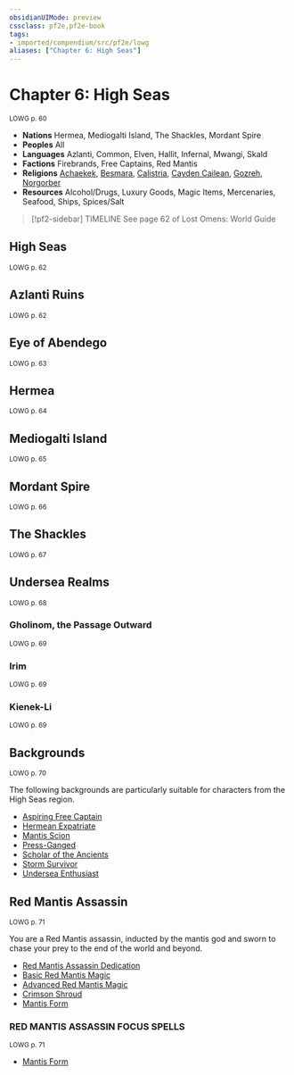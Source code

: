 ```yaml
---
obsidianUIMode: preview
cssclass: pf2e,pf2e-book
tags:
- imported/compendium/src/pf2e/lowg
aliases: ["Chapter 6: High Seas"]
---
```

# Chapter 6: High Seas
<sup>LOWG p. 60</sup>

- **Nations** Hermea, Mediogalti Island, The Shackles, Mordant Spire
- **Peoples** All
- **Languages** Azlanti, Common, Elven, Hallit, Infernal, Mwangi, Skald
- **Factions** Firebrands, Free Captains, Red Mantis
- **Religions** [Achaekek](../../compendium/setting/deities/achaekek-logm.md), [Besmara](../../compendium/setting/deities/besmara-logm.md), [Calistria](../../compendium/setting/deities/calistria.md), [Cayden Cailean](../../compendium/setting/deities/cayden-cailean.md), [Gozreh](../../compendium/setting/deities/gozreh.md), [Norgorber](../../compendium/setting/deities/norgorber.md)
- **Resources** Alcohol/Drugs, Luxury Goods, Magic Items, Mercenaries, Seafood, Ships, Spices/Salt

> [!pf2-sidebar] TIMELINE
> See page 62 of Lost Omens: World Guide

## High Seas
<sup>LOWG p. 62</sup>

## Azlanti Ruins
<sup>LOWG p. 62</sup>

## Eye of Abendego
<sup>LOWG p. 63</sup>

## Hermea
<sup>LOWG p. 64</sup>

## Mediogalti Island
<sup>LOWG p. 65</sup>

## Mordant Spire
<sup>LOWG p. 66</sup>

## The Shackles
<sup>LOWG p. 67</sup>

## Undersea Realms
<sup>LOWG p. 68</sup>

### Gholinom, the Passage Outward
<sup>LOWG p. 69</sup>

### Irim
<sup>LOWG p. 69</sup>

### Kienek-Li
<sup>LOWG p. 69</sup>

## Backgrounds
<sup>LOWG p. 70</sup>

The following backgrounds are particularly suitable for characters from the High Seas region.

- [Aspiring Free Captain](../../compendium/character/backgrounds/aspiring-free-captain-lowg.md)
- [Hermean Expatriate](../../compendium/character/backgrounds/hermean-expatriate-lowg.md)
- [Mantis Scion](../../compendium/character/backgrounds/mantis-scion-lowg.md)
- [Press-Ganged](../../compendium/character/backgrounds/press-ganged-lowg.md)
- [Scholar of the Ancients](../../compendium/character/backgrounds/scholar-of-the-ancients-lowg.md)
- [Storm Survivor](../../compendium/character/backgrounds/storm-survivor-lowg.md)
- [Undersea Enthusiast](../../compendium/character/backgrounds/undersea-enthusiast-lowg.md)

## Red Mantis Assassin
<sup>LOWG p. 71</sup>

You are a Red Mantis assassin, inducted by the mantis god and sworn to chase your prey to the end of the world and beyond.

- [Red Mantis Assassin Dedication](../../compendium/feats/red-mantis-assassin-dedication-lowg.md)
- [Basic Red Mantis Magic](../../compendium/feats/basic-red-mantis-magic-lowg.md)
- [Advanced Red Mantis Magic](../../compendium/feats/advanced-red-mantis-magic-lowg.md)
- [Crimson Shroud](../../compendium/feats/crimson-shroud-lowg.md)
- [Mantis Form](../../compendium/feats/mantis-form-lowg.md)

### RED MANTIS ASSASSIN FOCUS SPELLS
<sup>LOWG p. 71</sup>

- [Mantis Form](../../compendium/spells/mantis-form-lowg.md)